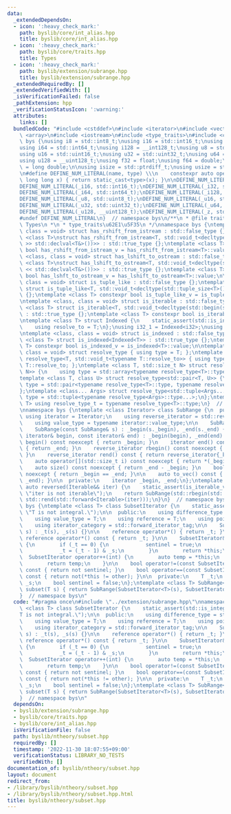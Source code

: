 ```yaml
---
data:
  _extendedDependsOn:
  - icon: ':heavy_check_mark:'
    path: byslib/core/int_alias.hpp
    title: byslib/core/int_alias.hpp
  - icon: ':heavy_check_mark:'
    path: byslib/core/traits.hpp
    title: Types
  - icon: ':heavy_check_mark:'
    path: byslib/extension/subrange.hpp
    title: byslib/extension/subrange.hpp
  _extendedRequiredBy: []
  _extendedVerifiedWith: []
  _isVerificationFailed: false
  _pathExtension: hpp
  _verificationStatusIcon: ':warning:'
  attributes:
    links: []
  bundledCode: "#include <cstddef>\n#include <iterator>\n#include <vector>\n\n#include\
    \ <array>\n#include <iostream>\n#include <type_traits>\n#include <cstdint>\nnamespace\
    \ bys {\nusing i8 = std::int8_t;\nusing i16 = std::int16_t;\nusing i32 = std::int32_t;\n\
    using i64 = std::int64_t;\nusing i128 = __int128_t;\nusing u8 = std::uint8_t;\n\
    using u16 = std::uint16_t;\nusing u32 = std::uint32_t;\nusing u64 = std::uint64_t;\n\
    using u128 = __uint128_t;\nusing f32 = float;\nusing f64 = double;\nusing f128\
    \ = long double;\n\nusing isize = std::ptrdiff_t;\nusing usize = std::size_t;\n\
    \n#define DEFINE_NUM_LITERAL(name, type) \\\n    constexpr auto operator\"\" name(unsigned\
    \ long long x) { return static_cast<type>(x); }\n\nDEFINE_NUM_LITERAL(_i8, std::int8_t);\n\
    DEFINE_NUM_LITERAL(_i16, std::int16_t);\nDEFINE_NUM_LITERAL(_i32, std::int32_t);\n\
    DEFINE_NUM_LITERAL(_i64, std::int64_t);\nDEFINE_NUM_LITERAL(_i128, __int128_t);\n\
    DEFINE_NUM_LITERAL(_u8, std::uint8_t);\nDEFINE_NUM_LITERAL(_u16, std::uint16_t);\n\
    DEFINE_NUM_LITERAL(_u32, std::uint32_t);\nDEFINE_NUM_LITERAL(_u64, std::uint64_t);\n\
    DEFINE_NUM_LITERAL(_u128, __uint128_t);\nDEFINE_NUM_LITERAL(_z, std::size_t);\n\
    #undef DEFINE_NUM_LITERAL\n}  // namespace bys\n/**\n * @file traits.hpp\n * @brief\
    \ Types\n *\n * type_traits\u62E1\u5F35\n */\nnamespace bys {\ntemplate <class,\
    \ class = void> struct has_rshift_from_istream : std::false_type {};\ntemplate\
    \ <class T>\nstruct has_rshift_from_istream<T, std::void_t<decltype(std::declval<std::istream&>()\
    \ >> std::declval<T&>())>> : std::true_type {};\ntemplate <class T> constexpr\
    \ bool has_rshift_from_istream_v = has_rshift_from_istream<T>::value;\n\ntemplate\
    \ <class, class = void> struct has_lshift_to_ostream : std::false_type {};\ntemplate\
    \ <class T>\nstruct has_lshift_to_ostream<T, std::void_t<decltype(std::declval<std::ostream&>()\
    \ << std::declval<T&>())>> : std::true_type {};\ntemplate <class T> constexpr\
    \ bool has_lshft_to_ostream_v = has_lshift_to_ostream<T>::value;\n\ntemplate <class,\
    \ class = void> struct is_tuple_like : std::false_type {};\ntemplate <class T>\
    \ struct is_tuple_like<T, std::void_t<decltype(std::tuple_size<T>())>> : std::true_type\
    \ {};\ntemplate <class T> constexpr bool is_tuple_like_v = is_tuple_like<T>::value;\n\
    \ntemplate <class, class = void> struct is_iterable : std::false_type {};\ntemplate\
    \ <class T> struct is_iterable<T, std::void_t<decltype(std::begin(std::declval<T>()))>>\
    \ : std::true_type {};\ntemplate <class T> constexpr bool is_iterable_v = is_iterable<T>::value;\n\
    \ntemplate <class T> struct Indexed {\n    static_assert(std::is_integral_v<T>);\n\
    \    using resolve_to = T;\n};\nusing i32_1 = Indexed<i32>;\nusing i64_1 = Indexed<i64>;\n\
    \ntemplate <class, class = void> struct is_indexed : std::false_type {};\ntemplate\
    \ <class T> struct is_indexed<Indexed<T>> : std::true_type {};\ntemplate <class\
    \ T> constexpr bool is_indexed_v = is_indexed<T>::value;\n\ntemplate <class T,\
    \ class = void> struct resolve_type { using type = T; };\ntemplate <class T> struct\
    \ resolve_type<T, std::void_t<typename T::resolve_to>> { using type = typename\
    \ T::resolve_to; };\ntemplate <class T, std::size_t N> struct resolve_type<std::array<T,\
    \ N>> {\n    using type = std::array<typename resolve_type<T>::type, N>;\n};\n\
    template <class T, class U> struct resolve_type<std::pair<T, U>> {\n    using\
    \ type = std::pair<typename resolve_type<T>::type, typename resolve_type<U>::type>;\n\
    };\ntemplate <class... Args> struct resolve_type<std::tuple<Args...>> {\n    using\
    \ type = std::tuple<typename resolve_type<Args>::type...>;\n};\ntemplate <class\
    \ T> using resolve_type_t = typename resolve_type<T>::type;\n}  // namespace bys\n\
    \nnamespace bys {\ntemplate <class Iterator> class SubRange {\n  public:\n   \
    \ using iterator = Iterator;\n    using reverse_iterator = std::reverse_iterator<iterator>;\n\
    \    using value_type = typename iterator::value_type;\n\n    SubRange() = default;\n\
    \    SubRange(const SubRange& s) : _begin(s._begin), _end(s._end) {}\n    SubRange(const\
    \ iterator& begin, const iterator& end) : _begin(begin), _end(end) {}\n\n    iterator\
    \ begin() const noexcept { return _begin; }\n    iterator end() const noexcept\
    \ { return _end; }\n    reverse_iterator rbegin() const noexcept { return reverse_iterator{_end};\
    \ }\n    reverse_iterator rend() const { return reverse_iterator{_begin}; }\n\
    \    auto operator[](std::size_t i) const noexcept { return *(_begin + i); }\n\
    \    auto size() const noexcept { return _end - _begin; }\n    bool empty() const\
    \ noexcept { return _begin == _end; }\n\n    auto to_vec() const { return std::vector(_begin,\
    \ _end); }\n\n  private:\n    iterator _begin, _end;\n};\ntemplate <class Iterable>\
    \ auto reversed(Iterable&& iter) {\n    static_assert(is_iterable_v<Iterable>,\
    \ \"iter is not iterable\");\n    return SubRange(std::rbegin(std::forward<Iterable>(iter)),\
    \ std::rend(std::forward<Iterable>(iter)));\n}\n}  // namespace bys\nnamespace\
    \ bys {\ntemplate <class T> class SubsetIterator {\n    static_assert(std::is_integral_v<T>,\
    \ \"T is not integral.\");\n\n  public:\n    using difference_type = std::ptrdiff_t;\n\
    \    using value_type = T;\n    using reference = T;\n    using pointer = T*;\n\
    \    using iterator_category = std::forward_iterator_tag;\n\n    SubsetIterator(T\
    \ s) : _t(s), _s(s) {}\n\n    reference operator*() { return _t; }\n    const\
    \ reference operator*() const { return _t; }\n\n    SubsetIterator& operator++()\
    \ {\n        if (_t == 0) {\n            sentinel = true;\n        } else {\n\
    \            _t = (_t - 1) & _s;\n        }\n        return *this;\n    }\n  \
    \  SubsetIterator operator++(int) {\n        auto temp = *this;\n        ++*this;\n\
    \        return temp;\n    }\n\n    bool operator!=(const SubsetIterator& other)\
    \ const { return not sentinel; }\n    bool operator==(const SubsetIterator& other)\
    \ const { return not(*this != other); }\n\n  private:\n    T _t;\n    const T\
    \ _s;\n    bool sentinel = false;\n};\ntemplate <class T> SubRange<SubsetIterator<T>>\
    \ subset(T s) { return SubRange(SubsetIterator<T>(s), SubsetIterator<T>(s)); }\n\
    }  // namespace bys\n"
  code: "#pragma once\n#include \"../extension/subrange.hpp\"\nnamespace bys {\ntemplate\
    \ <class T> class SubsetIterator {\n    static_assert(std::is_integral_v<T>, \"\
    T is not integral.\");\n\n  public:\n    using difference_type = std::ptrdiff_t;\n\
    \    using value_type = T;\n    using reference = T;\n    using pointer = T*;\n\
    \    using iterator_category = std::forward_iterator_tag;\n\n    SubsetIterator(T\
    \ s) : _t(s), _s(s) {}\n\n    reference operator*() { return _t; }\n    const\
    \ reference operator*() const { return _t; }\n\n    SubsetIterator& operator++()\
    \ {\n        if (_t == 0) {\n            sentinel = true;\n        } else {\n\
    \            _t = (_t - 1) & _s;\n        }\n        return *this;\n    }\n  \
    \  SubsetIterator operator++(int) {\n        auto temp = *this;\n        ++*this;\n\
    \        return temp;\n    }\n\n    bool operator!=(const SubsetIterator& other)\
    \ const { return not sentinel; }\n    bool operator==(const SubsetIterator& other)\
    \ const { return not(*this != other); }\n\n  private:\n    T _t;\n    const T\
    \ _s;\n    bool sentinel = false;\n};\ntemplate <class T> SubRange<SubsetIterator<T>>\
    \ subset(T s) { return SubRange(SubsetIterator<T>(s), SubsetIterator<T>(s)); }\n\
    }  // namespace bys\n"
  dependsOn:
  - byslib/extension/subrange.hpp
  - byslib/core/traits.hpp
  - byslib/core/int_alias.hpp
  isVerificationFile: false
  path: byslib/ntheory/subset.hpp
  requiredBy: []
  timestamp: '2022-11-30 18:07:55+09:00'
  verificationStatus: LIBRARY_NO_TESTS
  verifiedWith: []
documentation_of: byslib/ntheory/subset.hpp
layout: document
redirect_from:
- /library/byslib/ntheory/subset.hpp
- /library/byslib/ntheory/subset.hpp.html
title: byslib/ntheory/subset.hpp
---
```


